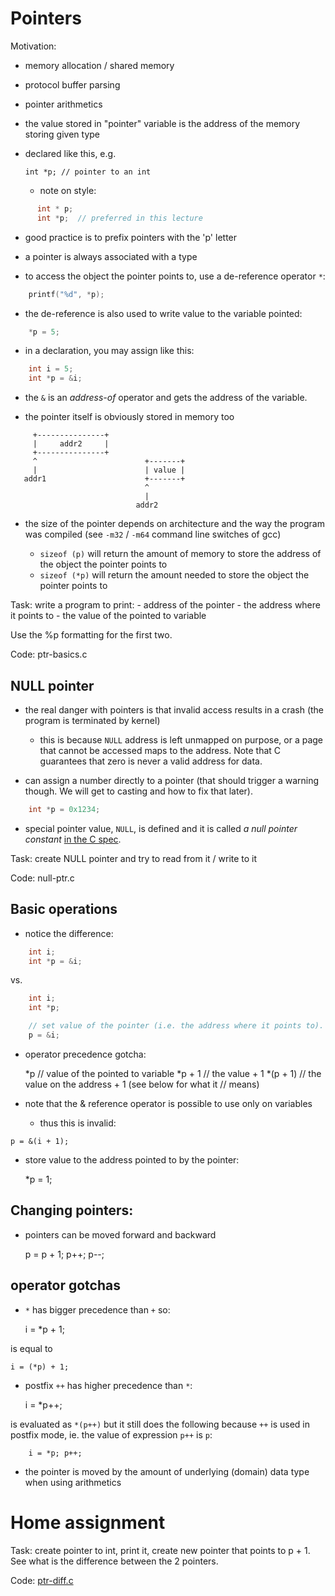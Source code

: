 # Pointers

Motivation:
  - memory allocation / shared memory
  - protocol buffer parsing
  - pointer arithmetics

  - the value stored in "pointer" variable is the address of the memory
    storing given type
  - declared like this, e.g.

    `int *p; // pointer to an int`

    - note on style:

```C
      int * p;
      int *p;  // preferred in this lecture
```

  - good practice is to prefix pointers with the 'p' letter

  - a pointer is always associated with a type

  - to access the object the pointer points to, use a de-reference operator `*`:

```C
	printf("%d", *p);
```

  - the de-reference is also used to write value to the variable pointed:

```C
	*p = 5;
```

  - in a declaration, you may assign like this:

```C
	int i = 5;
	int *p = &i;
```

  - the `&` is an *address-of* operator and gets the address of the variable.

  - the pointer itself is obviously stored in memory too

```
     +---------------+
     |     addr2     |
     +---------------+
     ^                        +-------+
     |                        | value |
   addr1                      +-------+
                              ^
                              |
                            addr2
```

  - the size of the pointer depends on architecture and the way the program
    was compiled (see `-m32` / `-m64` command line switches of gcc)

    - `sizeof (p)` will return the amount of memory to store the address of the
      object the pointer points to
    - `sizeof (*p)` will return the amount needed to store the object the
      pointer points to

Task: write a program to print:
      - address of the pointer
      - the address where it points to
      - the value of the pointed to variable

Use the %p formatting for the first two.

Code: ptr-basics.c

## NULL pointer

  - the real danger with pointers is that invalid access results in a crash (the
    program is terminated by kernel)

    - this is because `NULL` address is left unmapped on purpose, or a page that
      cannot be accessed maps to the address.  Note that C guarantees that zero
      is never a valid address for data.

  - can assign a number directly to a pointer (that should trigger a warning
    though.  We will get to casting and how to fix that later).

```C
	int *p = 0x1234;
```

  - special pointer value, `NULL`, is defined and it is called *a null pointer
    constant* [in the C spec](/modules/c99-standard.md).

Task: create NULL pointer and try to read from it / write to it

Code: null-ptr.c

## Basic operations

  - notice the difference:

```C
    int i;
    int *p = &i;
```

vs.

```C
    int i;
    int *p;

    // set value of the pointer (i.e. the address where it points to).
    p = &i;
```

  - operator precedence gotcha:

	*p		// value of the pointed to variable
	*p + 1		// the value + 1
	*(p + 1)	// the value on the address + 1 (see below for what it
			// means)

   - note that the & reference operator is possible to use only on variables
     - thus this is invalid:

	p = &(i + 1);

  - store value to the address pointed to by the pointer:

	*p = 1;

## Changing pointers:

- pointers can be moved forward and backward

	p = p + 1;
	p++;
	p--;

## operator gotchas

- `*` has bigger precedence than `+` so:

	i = *p + 1;

is equal to

	i = (*p) + 1;

- postfix `++` has higher precedence than `*`:

	i = *p++;

is evaluated as `*(p++)` but it still does the following because `++` is used in
postfix mode, ie. the value of expression `p++` is `p`:

        i = *p; p++;

- the pointer is moved by the amount of underlying (domain) data type when using
  arithmetics

# Home assignment

Task: create pointer to int, print it, create new pointer that points to
      p + 1. See what is the difference between the 2 pointers.

Code: [ptr-diff.c](/src/ptr-diff.c)
